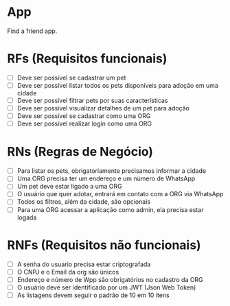 # App

Find a friend app.

# RFs (Requisitos funcionais)
- [ ] Deve ser possível se cadastrar um pet
- [ ] Deve ser possível listar todos os pets disponíveis para adoção em uma cidade
- [ ] Deve ser possível filtrar pets por suas características
- [ ] Deve ser possível visualizar detalhes de um pet para adoção
- [ ] Deve ser possível se cadastrar como uma ORG
- [ ] Deve ser possível realizar login como uma ORG

# RNs (Regras de Negócio)
- [ ] Para listar os pets, obrigatoriamente precisamos informar a cidade
- [ ] Uma ORG precisa ter um endereço e um número de WhatsApp
- [ ] Um pet deve estar ligado a uma ORG
- [ ] O usuário que quer adotar, entrará em contato com a ORG via WhatsApp
- [ ] Todos os filtros, além da cidade, são opcionais
- [ ] Para uma ORG acessar a aplicação como admin, ela precisa estar logada

# RNFs (Requisitos não funcionais)
- [ ] A senha do usuario precisa estar criptografada
- [ ] O CNPJ e o Email da org são únicos
- [ ] Endereço e número de Wpp são obrigatórios no cadastro da ORG
- [ ] O usuário deve ser identificado por um JWT (Json Web Token)
- [ ] As listagens devem seguir o padrão de 10 em 10 itens